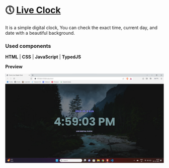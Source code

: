 
# 🕔 <a href="https://ninja-vikash.github.io/Live-Clock/" >Live Clock</a>

It is a simple digital clock, You can check the exact time, current day, and date with a beautiful background.


### Used components 
**HTML** | **CSS** | **JavaScript** | **TypedJS**

**Preview**

![Preview](https://github.com/Ninja-Vikash/Assets/blob/main/LiveClock/LiveClock-Main.png)
